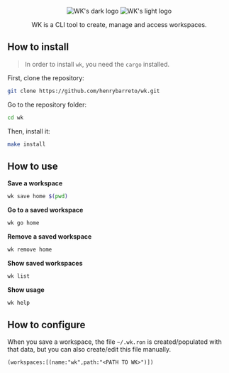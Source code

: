 <p align="center">
    <img src="https://user-images.githubusercontent.com/23109089/171970710-a72e7506-9e55-4f1c-8089-bd331cd68aa4.png#gh-dark-mode-only" alt="WK's dark logo" />
    <img src="https://user-images.githubusercontent.com/23109089/171970769-e07ffa29-5a19-4893-9610-8c1a08e8972e.png#gh-light-mode-only" alt="WK's light logo" />
</p>


<p align="center">
WK is a CLI tool to create, manage and access workspaces.
</p>

## How to install
> In order to install `wk`, you need the `cargo` installed.

First, clone the repository:

```sh
git clone https://github.com/henrybarreto/wk.git
```

Go to the repository folder:

```sh
cd wk
```

Then, install it:
    
```sh
make install
```

## How to use

**Save a workspace**

```sh
wk save home $(pwd)
```

**Go to a saved workspace**

```sh
wk go home
```

**Remove a saved workspace**

```sh
wk remove home
```

**Show saved workspaces**
```sh
wk list
```

**Show usage**
```sh
wk help
```

## How to configure
When you save a workspace, the file `~/.wk.ron` is created/populated with that data, but you can also create/edit this file manually.

```ron
(workspaces:[(name:"wk",path:"<PATH TO WK>")])
```
